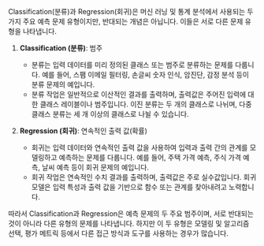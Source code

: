 Classification(분류)과 Regression(회귀)은 머신 러닝 및 통계 분석에서 사용되는 두 가지 주요 예측 문제 유형이지만, 반대되는 개념은 아닙니다. 이들은 서로 다른 문제 유형을 나타냅니다.

1. **Classification (분류)**: 범주
    
    - 분류는 입력 데이터를 미리 정의된 클래스 또는 범주로 분류하는 문제를 다룹니다. 예를 들어, 스팸 이메일 필터링, 손글씨 숫자 인식, 암진단, 감정 분석 등이 분류 문제의 예입니다.
    - 분류 작업은 일반적으로 이산적인 결과를 출력하며, 출력값은 주어진 입력에 대한 클래스 레이블이나 범주입니다. 이진 분류는 두 개의 클래스로 나뉘며, 다중 클래스 분류는 세 개 이상의 클래스로 나뉠 수 있습니다.
2. **Regression (회귀)**: 연속적인 출력 값(확률)
    
    - 회귀는 입력 데이터와 연속적인 출력 값을 사용하여 입력과 출력 간의 관계를 모델링하고 예측하는 문제를 다룹니다. 예를 들어, 주택 가격 예측, 주식 가격 예측, 날씨 예측 등이 회귀 문제의 예입니다.
    - 회귀 작업은 연속적인 수치 결과를 출력하며, 출력값은 주로 실수값입니다. 회귀 모델은 입력 특성과 출력 값을 기반으로 함수 또는 관계를 찾아내려고 노력합니다.

따라서 Classification과 Regression은 예측 문제의 두 주요 범주이며, 서로 반대되는 것이 아니라 다른 유형의 문제를 나타냅니다. 하지만 이 두 유형은 모델링 및 알고리즘 선택, 평가 메트릭 등에서 다른 접근 방식과 도구를 사용하는 경우가 많습니다.